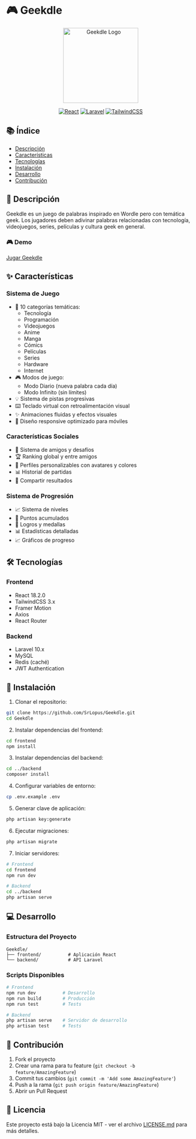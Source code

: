 # 🎮 Geekdle

<div align="center">
  <img src="frontend/public/logo.png" alt="Geekdle Logo" width="200"/>
  
  [![React](https://img.shields.io/badge/React-18.2.0-blue)](https://reactjs.org/)
  [![Laravel](https://img.shields.io/badge/Laravel-10.x-red)](https://laravel.com/)
  [![TailwindCSS](https://img.shields.io/badge/TailwindCSS-3.x-38B2AC)](https://tailwindcss.com/)
</div>

## 📚 Índice
- [Descripción](#-descripción)
- [Características](#-características)
- [Tecnologías](#-tecnologías)
- [Instalación](#-instalación)
- [Desarrollo](#-desarrollo)
- [Contribución](#-contribución)

## 🎯 Descripción

Geekdle es un juego de palabras inspirado en Wordle pero con temática geek. Los jugadores deben adivinar palabras relacionadas con tecnología, videojuegos, series, películas y cultura geek en general.

### 🎮 Demo
[Jugar Geekdle](https://geekdle.com)

## ✨ Características

### Sistema de Juego
- 🎯 10 categorías temáticas:
  - Tecnología
  - Programación
  - Videojuegos
  - Anime
  - Manga
  - Cómics
  - Películas
  - Series
  - Hardware
  - Internet
- 🎮 Modos de juego:
  - Modo Diario (nueva palabra cada día)
  - Modo Infinito (sin límites)
- 💡 Sistema de pistas progresivas
- ⌨️ Teclado virtual con retroalimentación visual
- ✨ Animaciones fluidas y efectos visuales
- 📱 Diseño responsive optimizado para móviles

### Características Sociales
- 👥 Sistema de amigos y desafíos
- 🏆 Ranking global y entre amigos
- 👤 Perfiles personalizables con avatares y colores
- 📊 Historial de partidas
- 🔗 Compartir resultados

### Sistema de Progresión
- 📈 Sistema de niveles
- 🎯 Puntos acumulados
- 🏅 Logros y medallas
- 📊 Estadísticas detalladas
- 📈 Gráficos de progreso

## 🛠️ Tecnologías

### Frontend
- React 18.2.0
- TailwindCSS 3.x
- Framer Motion
- Axios
- React Router

### Backend
- Laravel 10.x
- MySQL
- Redis (caché)
- JWT Authentication

## 🚀 Instalación

1. Clonar el repositorio:
```bash
git clone https://github.com/SrLopus/Geekdle.git
cd Geekdle
```

2. Instalar dependencias del frontend:
```bash
cd frontend
npm install
```

3. Instalar dependencias del backend:
```bash
cd ../backend
composer install
```

4. Configurar variables de entorno:
```bash
cp .env.example .env
```

5. Generar clave de aplicación:
```bash
php artisan key:generate
```

6. Ejecutar migraciones:
```bash
php artisan migrate
```

7. Iniciar servidores:
```bash
# Frontend
cd frontend
npm run dev

# Backend
cd ../backend
php artisan serve
```

## 💻 Desarrollo

### Estructura del Proyecto
```
Geekdle/
├── frontend/          # Aplicación React
└── backend/           # API Laravel
```

### Scripts Disponibles
```bash
# Frontend
npm run dev          # Desarrollo
npm run build        # Producción
npm run test         # Tests

# Backend
php artisan serve    # Servidor de desarrollo
php artisan test     # Tests
```

## 🤝 Contribución

1. Fork el proyecto
2. Crear una rama para tu feature (`git checkout -b feature/AmazingFeature`)
3. Commit tus cambios (`git commit -m 'Add some AmazingFeature'`)
4. Push a la rama (`git push origin feature/AmazingFeature`)
5. Abrir un Pull Request

## 📝 Licencia

Este proyecto está bajo la Licencia MIT - ver el archivo [LICENSE.md](LICENSE.md) para más detalles.
